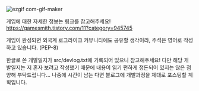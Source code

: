 ![ezgif com-gif-maker](https://user-images.githubusercontent.com/63915665/112706472-b4646500-8ee7-11eb-8d6e-3274e2ce52b5.gif)

게임에 대한 자세한 정보는  링크를 참고해주세요!
https://gamesmith.tistory.com/11?category=945745



게임이 완성되면 외국계 로그라이크 커뮤니티에도 공유할 생각이라, 주석은 영어로 작성하고 있습니다. (PEP-8)

한글로 쓴 개발일지가 src/devlog.txt에 기록되어 있으니 참고해주세요!
다만 해당 개발일지는 저 혼자 보려고 작성했기 때문에 내용이 읽기 편하게 정돈되어 있지는 않은 점 양해 부탁드립니다... 
나중에 시간이 남는 다면 블로그에 개발과정을 제대로 포스팅할 계획입니다.
